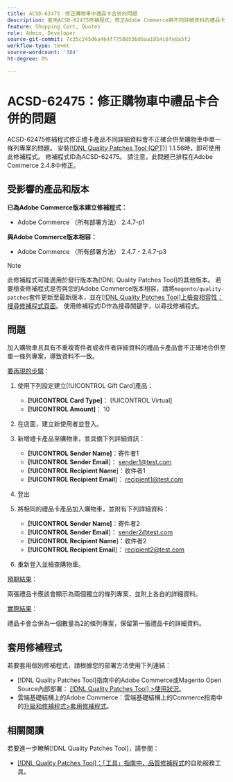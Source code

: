```yaml
---
title: ACSD-62475：修正購物車中禮品卡合併的問題
description: 套用ACSD-62475修補程式，修正Adobe Commerce將不同詳細資料的禮品卡產品錯誤地合併至購物車中單一條列專案的問題。
feature: Shopping Cart, Quotes
role: Admin, Developer
source-git-commit: 7c35c245d6a464f7758053bd8aa1854c8fe8a5f2
workflow-type: tm+mt
source-wordcount: '384'
ht-degree: 0%

---
```


# ACSD-62475：修正購物車中禮品卡合併的問題

ACSD-62475修補程式修正禮卡產品不同詳細資料會不正確合併至購物車中單一條列專案的問題。 安裝[[!DNL Quality Patches Tool (QPT)]](/help/tools/quality-patches-tool/quality-patches-tool-to-self-serve-quality-patches.md) 1.1.56時，即可使用此修補程式。 修補程式ID為ACSD-62475。 請注意，此問題已排程在Adobe Commerce 2.4.8中修正。

## 受影響的產品和版本

**已為Adobe Commerce版本建立修補程式：**

* Adobe Commerce （所有部署方法） 2.4.7-p1

**與Adobe Commerce版本相容：**

* Adobe Commerce （所有部署方法） 2.4.7 - 2.4.7-p3

>[!NOTE]
>
>此修補程式可能適用於發行版本為[!DNL Quality Patches Tool]的其他版本。 若要檢查修補程式是否與您的Adobe Commerce版本相容，請將`magento/quality-patches`套件更新至最新版本，並在[[!DNL Quality Patches Tool]上檢查相容性：搜尋修補程式頁面](https://experienceleague.adobe.com/tools/commerce-quality-patches/index.html)。 使用修補程式ID作為搜尋關鍵字，以尋找修補程式。

## 問題

加入購物車且具有不重複寄件者或收件者詳細資料的禮品卡產品會不正確地合併至單一條列專案，導致資料不一致。

<u>要再現的步驟</u>：

1. 使用下列設定建立[!UICONTROL Gift Card]產品：
   * **[!UICONTROL Card Type]**： [!UICONTROL Virtual]
   * **[!UICONTROL Amount]**： 10

1. 在店面，建立新使用者並登入。

1. 新增禮卡產品至購物車，並具備下列詳細資訊：
   * **[!UICONTROL Sender Name]**：寄件者1
   * **[!UICONTROL Sender Email**]： sender1@test.com
   * **[!UICONTROL Recipient Name**]：收件者1
   * **[!UICONTROL Recipient Email**]： recipient1@test.com


1. 登出

1. 將相同的禮品卡產品加入購物車，並附有下列詳細資料：
   * **[!UICONTROL Sender Name]**：寄件者2
   * **[!UICONTROL Sender Email**]： sender2@test.com
   * **[!UICONTROL Recipient Name**]：收件者2
   * **[!UICONTROL Recipient Email**]： recipient2@test.com

1. 重新登入並檢查購物車。

<u>預期結果</u>：

兩張禮品卡應該會顯示為兩個獨立的條列專案，並附上各自的詳細資料。

<u>實際結果</u>：

禮品卡會合併為一個數量為2的條列專案，保留第一張禮品卡的詳細資料。

## 套用修補程式

若要套用個別修補程式，請根據您的部署方法使用下列連結：

* [!DNL Quality Patches Tool]指南中的Adobe Commerce或Magento Open Source內部部署： [[!DNL Quality Patches Tool] >使用狀況](/help/tools/quality-patches-tool/usage.md)。
* 雲端基礎結構上的Adobe Commerce：雲端基礎結構上的Commerce指南中的[升級和修補程式>套用修補程式](https://experienceleague.adobe.com/docs/commerce-cloud-service/user-guide/develop/upgrade/apply-patches.html)。

## 相關閱讀

若要進一步瞭解[!DNL Quality Patches Tool]，請參閱：

* [[!DNL Quality Patches Tool]：「工具」指南中，品質修補程式](/help/tools/quality-patches-tool/quality-patches-tool-to-self-serve-quality-patches.md)的自助服務工具。
